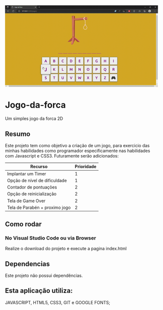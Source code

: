 <p align="center">
  <p aling = "center">
    <img src="./assets/imagem_animada.gif">
  </p>
</p>

# Jogo-da-forca
Um simples jogo da forca 2D

## Resumo
Este projeto tem como objetivo a criação de um jogo, para exercicio das minhas habilidades como programador especificamente nas habilidades com Javascript e CSS3.
Futuramente serão adicionados:


| Recurso | Prioridade |
| ------ | ------ |
| Implantar um Timer | 1 |
| Opção de nível de dificuldade | 1 |
| Contador de pontuações | 2 |
| Opção de reinicialização | 2 |
| Tela de Game Over | 2 |
| Tela de Parabén + proximo jogo | 2 |

## Como rodar

### No Visual Studio Code ou via Browser
Realize o download do projeto e execute a pagina index.html

## Dependencias
Este projeto não possui dependências.

## Esta aplicação utiliza: 
JAVASCRIPT, HTML5, CSS3, GIT e GOOGLE FONTS;

